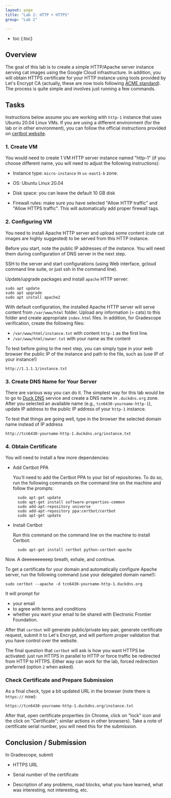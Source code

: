 ```yaml
---
layout: page
title: "Lab 2: HTTP + HTTPS"
group: "Lab 2"

---
```


* toc
{:toc}

## Overview

The goal of this lab is to create a simple HTTP/Apache server instance serving cat images using the Google Cloud infrastructure.
In addition, you will obtain HTTPS certificate for your HTTP instance using tools provided by Let's Encrypt CA (actually, these are now tools following [ACME standard](https://tools.ietf.org/html/rfc8555)).
The process is quite simple and involves just running a few commands.

<!-- Before these automation tools, it involved a lot of manual generation of certificates, certificate requests, manually sending to a CA, and then properly configuring your apache server to use those certificates. -->

## Tasks

Instructions below assume you are working with `http-1` instance that uses Ubuntu 20.04 Linux VMs.
If you are using a different environment (for the lab or in other environment), you can follow the official instructions provided on [certbot website](https://certbot.eff.org/).


### 1. Create VM

You would need to create 1 VM HTTP server instance named "http-1" (if you choose different name, you will need to adjust the following instructions):

- Instance type: `micro-instance` in `us-east1-b` zone.

- OS: Ubuntu Linux 20.04

- Disk space: you can leave the default 10 GB disk

- Firewall rules: make sure you have selected "Allow HTTP traffic" and "Allow HTTPS traffic".  This will automatically add proper firewall tags.

### 2. Configuring VM

You need to install Apache HTTP server and upload some content (cute cat images are highly suggested) to be served from this HTTP instance.

Before you start, note the public IP addresses of the instance. You will need them during configuration of DNS server in the next step.

SSH to the server and start configurations (using Web interface, gcloud command line suite, or just ssh in the command line).

Update/upgrade packages and install `apache` HTTP server:

```
sudo apt update
sudo apt upgrade
sudo apt install apache2
```

With default configuration, the installed Apache HTTP server will serve content from `/var/www/html` folder.
Upload any information (= cats) to this folder and create appropriate `index.html` files.
In addition, for Gradescope verification, create the following files:

- `/var/www/html/instance.txt` with content `http-1` as the first line.
- `/var/www/html/owner.txt` with your name as the content

To test before going to the next step, you can simply type in your web browser the public IP of the instance and path to the file, such as (use IP of your instance!)

    http://1.1.1.1/instance.txt

### 3. Create DNS Name for Your Server

There are various way you can do it.  The simplest way for this lab would be to go to [Duck DNS](https://www.duckdns.org/) service and create a DNS name in `.duckdns.org` zone.
After you selected an available name (e.g., `tcn6430-yourname-http-1`), update IP address to the public IP address of your `http-1` instance.

To test that things are going well, type in the browser the selected domain name instead of IP address

    http://tcn6430-yourname-http-1.duckdns.org/instance.txt



### 4. Obtain Certificate 

You will need to install a few more dependencies:

- Add Certbot PPA

    You'll need to add the Certbot PPA to your list of repositories. To do so, run the following commands on the command line on the machine and follow the prompts:
    
        sudo apt-get update
        sudo apt-get install software-properties-common
        sudo add-apt-repository universe
        sudo add-apt-repository ppa:certbot/certbot
        sudo apt-get update

- Install Certbot

	Run this command on the command line on the machine to install Certbot:
	
	    sudo apt-get install certbot python-certbot-apache

Now. A deeeeeeeeeep breath, exhale, and continue.


To get a certificate for your domain and automatically configure Apache server, run the following command (use your delegated domain name!):

    sudo certbot --apache -d tcn6430-yourname-http-1.duckdns.org

It will prompt for
- your email
- to agree with terms and conditions
- whether you want your email to be shared with Electronic Frontier Foundation.

After that `certbot` will generate public/private key pair, generate certificate request, submit it to Let's Encrypt, and will perform proper validation that you have control over the website.

The final question that `certbot` will ask is how you want HTTPS be activated: just run HTTPS in parallel to HTTP or force traffic be redirected from HTTP to HTTPS.
Either way can work for the lab, forced redirection preferred (option `2` when asked).

### Check Certificate and Prepare Submission

As a final check, type a bit updated URL in the browser (note there is `https://` now):

    https://tcn6430-yourname-http-1.duckdns.org/instance.txt

After that, open certificate properties (in Chrome, click on "lock" icon and the click on "Certificate"; similar actions in other browsers).
Take a note of certificate serial number, you will need this for the submission.


## Conclusion / Submission

In Gradescope, submit

- HTTPS URL

- Serial number of the certificate

- Description of any problems, road blocks, what you have learned, what was interesting, not interesting, etc.
